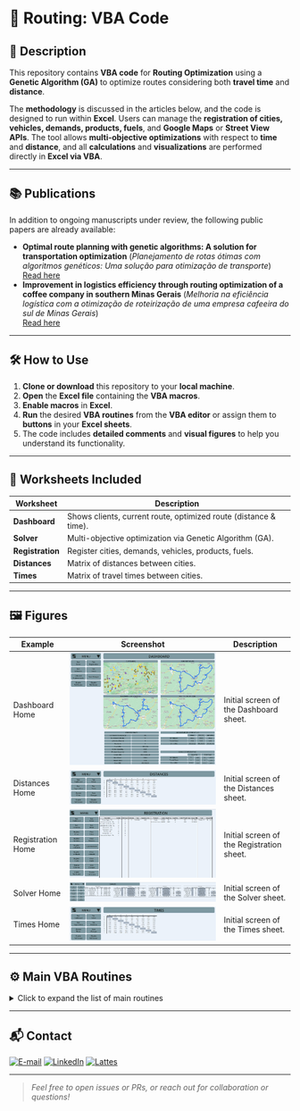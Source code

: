 # 🚚 Routing: VBA Code

## 📝 Description

This repository contains **VBA code** for **Routing Optimization** using a **Genetic Algorithm (GA)** to optimize routes considering both **travel time** and **distance**.

The **methodology** is discussed in the articles below, and the code is designed to run within **Excel**. Users can manage the **registration of cities, vehicles, demands, products, fuels**, and **Google Maps** or **Street View APIs**. The tool allows **multi-objective optimizations** with respect to **time** and **distance**, and all **calculations** and **visualizations** are performed directly in **Excel via VBA**.

---

## 📚 Publications

In addition to ongoing manuscripts under review, the following public papers are already available:

- **Optimal route planning with genetic algorithms: A solution for transportation optimization** (*Planejamento de rotas ótimas com algoritmos genéticos: Uma solução para otimização de transporte*)  
  [Read here](https://journals.stellata.com.br/jor/article/view/44/31)
- **Improvement in logistics efficiency through routing optimization of a coffee company in southern Minas Gerais** (*Melhoria na eficiência logística com a otimização de roteirização de uma empresa cafeeira do sul de Minas Gerais*)  
  [Read here](https://www.fai-mg.br/biblio/images/publicacoes/Cientifica/Cientifica2023.pdf#page=49)

---

## 🛠️ How to Use

1. **Clone or download** this repository to your **local machine**.  
2. **Open** the **Excel file** containing the **VBA macros**.  
3. **Enable macros** in **Excel**.  
4. **Run** the desired **VBA routines** from the **VBA editor** or assign them to **buttons** in your **Excel sheets**.  
5. The code includes **detailed comments** and **visual figures** to help you understand its functionality.  

---

## 📁 Worksheets Included

| Worksheet      | Description                                                              |
|----------------|--------------------------------------------------------------------------|
| **Dashboard**  | Shows clients, current route, optimized route (distance & time).         |
| **Solver**     | Multi-objective optimization via Genetic Algorithm (GA).                 |
| **Registration**| Register cities, demands, vehicles, products, fuels.                    |
| **Distances**  | Matrix of distances between cities.                                      |
| **Times**      | Matrix of travel times between cities.                                   |

---

## 🖼️ Figures

| Example                | Screenshot                     | Description                          |
|------------------------|--------------------------------|--------------------------------------|
| Dashboard Home         | ![Dashboard Home](Dashboard_Home.jpg)         | Initial screen of the Dashboard sheet.   |
| Distances Home         | ![Distances Home](Distances_Home.jpg)         | Initial screen of the Distances sheet.   |
| Registration Home      | ![Registration Home](Registration_Home.jpg)   | Initial screen of the Registration sheet.|
| Solver Home            | ![Solver Home](Solver_Home.jpg)               | Initial screen of the Solver sheet.      |
| Times Home             | ![Times Home](Times_Home.jpg)                 | Initial screen of the Times sheet.       |

---

## ⚙️ Main VBA Routines

<details>
<summary>Click to expand the list of main routines</summary>

- `1. Data and Improvements`
- `2. Best Route: Distance`
- `3. Best Route: Time`
- `4. Register Cities`
- `5. Clear Cities`
- `6. Register Vehicles`
- `7. Clear Vehicles`
- `8. Register Demands`
- `9. Clear Demands`
- `10. Register Products`
- `11. Clear Products`
- `12. Register Fuels`
- `13. Clear Fuels`
- `14. Update Cities`
- `15. Update Times`
- `16. Save Changes`
- `17. Enable Full Screen`
- `18. Disable Full Screen`
- `19. Tab: Solver`
- `20. Tab: Registration`
- `21. Tab: Distances`
- `22. Tab: Times`
- `23. Tab: Dashboard`
</details>

---

## 📬 Contact

<a href="mailto:matheusc_pereira@hotmail.com"><img src="https://img.shields.io/badge/E--mail-0078D4?style=for-the-badge&logo=microsoft-outlook&logoColor=white" alt="E-mail"/></a>
<a href="https://www.linkedin.com/in/matheuscostapereira/"><img src="https://img.shields.io/badge/LinkedIn-0A66C2?style=for-the-badge&logo=linkedin&logoColor=white" alt="LinkedIn"/></a>
<a href="https://lattes.cnpq.br/7025666927284220"><img src="https://img.shields.io/badge/Lattes-4169E1?style=for-the-badge&logoColor=white" alt="Lattes"/></a>

---

> _Feel free to open issues or PRs, or reach out for collaboration or questions!_
